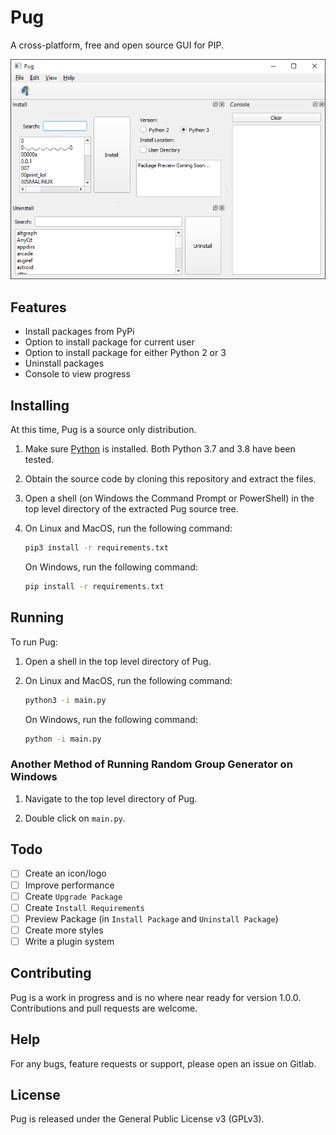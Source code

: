 # Pug

A cross-platform, free and open source GUI for PIP.

![Screenshot of Pug](screenshots/demo.png)

## Features

- Install packages from PyPi
- Option to install package for current user
- Option to install package for either Python 2 or 3
- Uninstall packages
- Console to view progress

## Installing

At this time, Pug is a source only distribution.

1. Make sure [Python](https://www.python.org/downloads) is installed. Both Python 3.7 and 3.8 have been tested.

2. Obtain the source code by cloning this repository and extract the files.

3. Open a shell (on Windows the Command Prompt or PowerShell) in the top level directory of the extracted Pug source tree.

4. On Linux and MacOS, run the following command:
   
   ```bash
   pip3 install -r requirements.txt
   ```
   
   On Windows, run the following command:
   
   ```bash
   pip install -r requirements.txt
   ```

## Running

To run Pug:

1. Open a shell in the top level directory of Pug.

2. On Linux and MacOS, run the following command:
   
   ```bash
   python3 -i main.py
   ```
   
   On Windows, run the following command:
   
   ```bash
   python -i main.py
   ```

### Another Method of Running Random Group Generator on Windows

1. Navigate to the top level directory of Pug.

2. Double click on `main.py`.

## Todo

- [ ] Create an icon/logo
- [ ] Improve performance
- [ ] Create ``Upgrade Package``
- [ ] Create ``Install Requirements``
- [ ] Preview Package (in ``Install Package`` and ``Uninstall Package``)
- [ ] Create more styles
- [ ] Write a plugin system

## Contributing

Pug is a work in progress and is no where near ready for version 1.0.0. Contributions and pull requests are welcome.

## Help

For any bugs, feature requests or support, please open an issue on Gitlab.

## License

Pug is released under the General Public License v3 (GPLv3).
